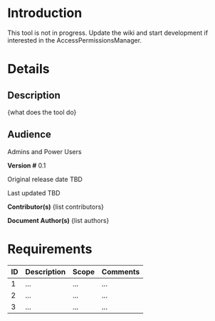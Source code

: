 # Introduction #
This tool is not in progress. Update the wiki and start development if interested in the AccessPermissionsManager.

# Details #

## Description ##
{what does the tool do}

## Audience ##
Admins and Power Users

**Version #**
0.1

Original release date
TBD

Last updated
TBD

**Contributor(s)**
{list contributors}

**Document Author(s)**
{list authors}

# Requirements #
| ID | Description | Scope | Comments |
|:---|:------------|:------|:---------|
| 1  | ...         | ...   | ...      |
| 2  | ...         | ...   | ...      |
| 3  | ...         | ...   | ...      |
